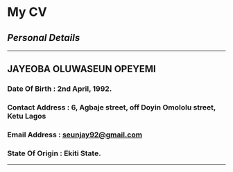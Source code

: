 #  **My CV**

## _Personal Details_
___
## **JAYEOBA OLUWASEUN OPEYEMI**

### **Date Of Birth :**  2nd April, 1992.

### **Contact Address :** 6, Agbaje street, off Doyin Omololu street, Ketu Lagos

### **Email Address :**  seunjay92@gmail.com

### **State Of Origin :**  Ekiti State.
___
